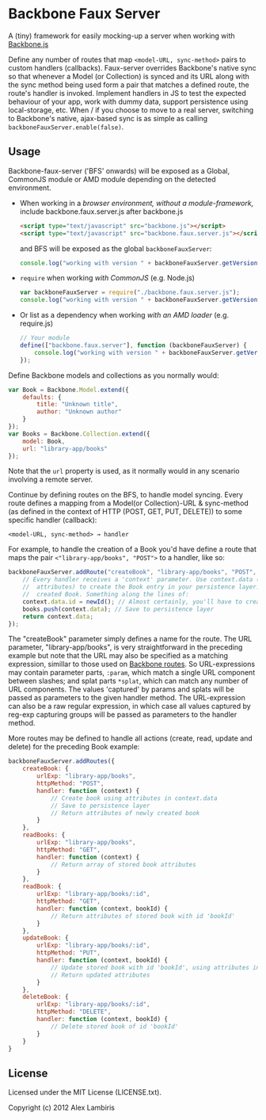 Backbone Faux Server
====================

A (tiny) framework for easily mocking-up a server when working with
[Backbone.js](https://github.com/documentcloud/backbone)

Define any number of routes that map `<model-URL, sync-method>` pairs to custom handlers (callbacks).
Faux-server overrides Backbone's native sync so that whenever a Model (or Collection) is synced and
its URL along with the sync method being used form a pair that matches a defined route, the route's
handler is invoked. Implement handlers in JS to test the expected behaviour of your app, work with
dummy data, support persistence using local-storage, etc. When / if you choose to move to a real server,
switching to Backbone's native, ajax-based sync is as simple as calling `backboneFauxServer.enable(false)`.

Usage
-----

Backbone-faux-server ('BFS' onwards) will be exposed as a Global, CommonJS module or AMD module depending
on the detected environment. 

* When working in a *browser environment, without a module-framework,* include backbone.faux.server.js
    after backbone.js

    ```html
    <script type="text/javascript" src="backbone.js"></script>
    <script type="text/javascript" src="backbone.faux.server.js"></script>
    ```

    and BFS will be exposed as the global `backboneFauxServer`:

    ```javascript
    console.log("working with version " + backboneFauxServer.getVersion());
    ```

* `require` when working *with CommonJS* (e.g. Node.js)

    ```javascript
    var backboneFauxServer = require("./backbone.faux.server.js");
    console.log("working with version " + backboneFauxServer.getVersion());
    ```

* Or list as a dependency when working *with an AMD loader* (e.g. require.js)

    ```javascript
    // Your module
    define(["backbone.faux.server"], function (backboneFauxServer) {
    	console.log("working with version " + backboneFauxServer.getVersion());
    });
    ```

Define Backbone models and collections as you normally would:

```javascript
var Book = Backbone.Model.extend({
	defaults: {
		title: "Unknown title",
		author: "Unknown author"
	}
});
var Books = Backbone.Collection.extend({
	model: Book,
	url: "library-app/books"
});
```

Note that the `url` property is used, as it normally would in any scenario involving a remote server.

Continue by defining routes on the BFS, to handle model syncing. Every route defines a mapping from a
Model(or Collection)-URL & sync-method (as defined in the context of HTTP (POST, GET, PUT, DELETE)) to some
specific handler (callback):

`<model-URL, sync-method> → handler`

For example, to handle the creation of a Book you'd have define a route that maps the pair 
`<"library-app/books", "POST">` to a handler, like so:

```javascript
backboneFauxServer.addRoute("createBook", "library-app/books", "POST", function (context) {
	// Every handler receives a 'context' parameter. Use context.data (which is a hash of Book
	//  attributes) to create the Book entry in your persistence layer. Return attributes of
	//  created Book. Something along the lines of:
	context.data.id = newId(); // Almost certainly, you'll have to create an id
	books.push(context.data); // Save to persistence layer
	return context.data;
});
```

The "createBook" parameter simply defines a name for the route. The URL parameter, "library-app/books", is
very straightforward in the preceding example but note that the URL may also be specified as a matching
expression, simillar to those used on [Backbone routes](http://backbonejs.org/#Router-routes). So
URL-expressions may contain parameter parts, `:param`, which match a single URL component between slashes;
and splat parts `*splat`, which can match any number of URL components. The values 'captured' by params and
splats will be passed as parameters to the given handler method. The URL-expression can also be a raw regular
expression, in which case all values captured by reg-exp capturing groups will be passed as parameters to the
handler method.

More routes may be defined to handle all actions (create, read, update and delete) for the preceding Book example:

```javascript
backboneFauxServer.addRoutes({
	createBook: {
		urlExp: "library-app/books",
		httpMethod: "POST",
		handler: function (context) {
			// Create book using attributes in context.data
			// Save to persistence layer
			// Return attributes of newly created book
		}
	},
	readBooks: {
		urlExp: "library-app/books",
		httpMethod: "GET",
		handler: function (context) {
			// Return array of stored book attributes
		}
	},
	readBook: {
		urlExp: "library-app/books/:id",
		httpMethod: "GET",
		handler: function (context, bookId) {
			// Return attributes of stored book with id 'bookId'
		}
	},
	updateBook: {
		urlExp: "library-app/books/:id",
		httpMethod: "PUT",
		handler: function (context, bookId) {
			// Update stored book with id 'bookId', using attributes in context.data
			// Return updated attributes
		}
	},
	deleteBook: {
		urlExp: "library-app/books/:id",
		httpMethod: "DELETE",
		handler: function (context, bookId) {
			// Delete stored book of id 'bookId'
		}
	}
}

```

License
-------

Licensed under the MIT License (LICENSE.txt).

Copyright (c) 2012 Alex Lambiris
